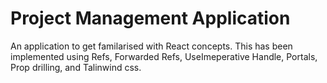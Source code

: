 # Project Management Application

An application to get familarised with React concepts. This has been implemented using Refs, Forwarded Refs, UseImeperative Handle, Portals, Prop drilling, and Talinwind css.
